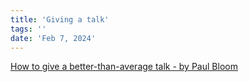 ```yaml
---
title: 'Giving a talk'
tags: ''
date: 'Feb 7, 2024'
---
```


[How to give a better-than-average talk - by Paul Bloom](https://smallpotatoes.paulbloom.net/p/how-to-give-a-better-than-average)
